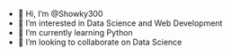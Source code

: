 - 👋 Hi, I’m @Showky300
- 👀 I’m interested in Data Science and Web Development
- 🌱 I’m currently learning Python 
- 💞️ I’m looking to collaborate on Data Science 


<!---
Showky300/Showky300 is a ✨ special ✨ repository because its `README.md` (this file) appears on your GitHub profile.
You can click the Preview link to take a look at your changes.
--->
